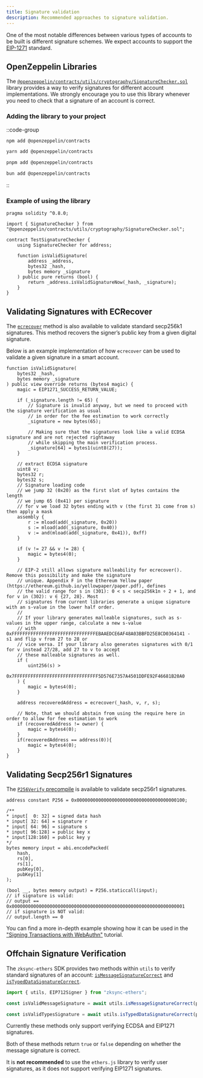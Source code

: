 ```yaml
---
title: Signature validation
description: Recommended approaches to signature validation.
---
```


One of the most notable differences between various types of accounts to be built
is different signature schemes. We expect accounts to support the [EIP-1271](https://eips.ethereum.org/EIPS/eip-1271) standard.

## OpenZeppelin Libraries

The
[`@openzeppelin/contracts/utils/cryptography/SignatureChecker.sol`](https://github.com/OpenZeppelin/openzeppelin-contracts/blob/5ed5a86d1d22f387ce69ab4e0ace405de8bc888d/contracts/utils/cryptography/SignatureChecker.sol#L22)
library provides a way to verify signatures for different
account implementations. We strongly encourage you to use this library whenever you need to check that a signature of an account is correct.

### Adding the library to your project

::code-group

```bash [npm]
npm add @openzeppelin/contracts
```

```bash [yarn]
yarn add @openzeppelin/contracts
```

```bash [pnpm]
pnpm add @openzeppelin/contracts
```

```bash [bun]
bun add @openzeppelin/contracts
```

::

### Example of using the library

```solidity
pragma solidity ^0.8.0;

import { SignatureChecker } from "@openzeppelin/contracts/utils/cryptography/SignatureChecker.sol";

contract TestSignatureChecker {
    using SignatureChecker for address;

    function isValidSignature(
        address _address,
        bytes32 _hash,
        bytes memory _signature
    ) public pure returns (bool) {
        return _address.isValidSignatureNow(_hash, _signature);
    }
}
```

## Validating Signatures with ECRecover

The [`ecrecover`](/zksync-protocol/zksync-era/circuits/circuits/ecrecover)
method is also available to validate standard secp256k1 signatures.
This method recovers the signer’s public key from a given digital signature.

Below is an example implementation of how `ecrecover` can be used to validate a given signature in a smart account.

```solidity
function isValidSignature(
    bytes32 _hash,
    bytes memory _signature
) public view override returns (bytes4 magic) {
    magic = EIP1271_SUCCESS_RETURN_VALUE;

    if (_signature.length != 65) {
        // Signature is invalid anyway, but we need to proceed with the signature verification as usual
        // in order for the fee estimation to work correctly
        _signature = new bytes(65);

        // Making sure that the signatures look like a valid ECDSA signature and are not rejected rightaway
        // while skipping the main verification process.
        _signature[64] = bytes1(uint8(27));
    }

    // extract ECDSA signature
    uint8 v;
    bytes32 r;
    bytes32 s;
    // Signature loading code
    // we jump 32 (0x20) as the first slot of bytes contains the length
    // we jump 65 (0x41) per signature
    // for v we load 32 bytes ending with v (the first 31 come from s) then apply a mask
    assembly {
        r := mload(add(_signature, 0x20))
        s := mload(add(_signature, 0x40))
        v := and(mload(add(_signature, 0x41)), 0xff)
    }

    if (v != 27 && v != 28) {
        magic = bytes4(0);
    }

    // EIP-2 still allows signature malleability for ecrecover(). Remove this possibility and make the signature
    // unique. Appendix F in the Ethereum Yellow paper (https://ethereum.github.io/yellowpaper/paper.pdf), defines
    // the valid range for s in (301): 0 < s < secp256k1n ÷ 2 + 1, and for v in (302): v ∈ {27, 28}. Most
    // signatures from current libraries generate a unique signature with an s-value in the lower half order.
    //
    // If your library generates malleable signatures, such as s-values in the upper range, calculate a new s-value
    // with 0xFFFFFFFFFFFFFFFFFFFFFFFFFFFFFFFEBAAEDCE6AF48A03BBFD25E8CD0364141 - s1 and flip v from 27 to 28 or
    // vice versa. If your library also generates signatures with 0/1 for v instead 27/28, add 27 to v to accept
    // these malleable signatures as well.
    if (
        uint256(s) >
        0x7FFFFFFFFFFFFFFFFFFFFFFFFFFFFFFF5D576E7357A4501DDFE92F46681B20A0
    ) {
        magic = bytes4(0);
    }

    address recoveredAddress = ecrecover(_hash, v, r, s);

    // Note, that we should abstain from using the require here in order to allow for fee estimation to work
    if (recoveredAddress != owner) {
        magic = bytes4(0);
    }
    if(recoveredAddress == address(0)){
        magic = bytes4(0);
    }
}
```

## Validating Secp256r1 Signatures

<!-- TODO: Update links here and below -->

The [`P256Verify` precompile](/zksync-protocol/differences/pre-compiles)
is available to validate secp256r1 signatures.

```solidity
address constant P256 = 0x0000000000000000000000000000000000000100;

/**
* input[  0: 32] = signed data hash
* input[ 32: 64] = signature r
* input[ 64: 96] = signature s
* input[ 96:128] = public key x
* input[128:160] = public key y
*/
bytes memory input = abi.encodePacked(
    hash,
    rs[0],
    rs[1],
    pubKey[0],
    pubKey[1]
);

(bool __, bytes memory output) = P256.staticcall(input);
// if signature is valid:
// output == 0x0000000000000000000000000000000000000000000000000000000000000001
// if signature is NOT valid:
// output.length == 0
```

You can find a more in-depth example showing how
it can be used in the ["Signing Transactions with WebAuthn"](https://code.zksync.io/tutorials/signing-transactions-with-webauthn) tutorial.

## Offchain Signature Verification

The `zksync-ethers` SDK provides two methods within `utils` to verify standard signatures of an account:
[`isMessageSignatureCorrect`](/zksync-network/sdk/js/ethers/api/v6/utilities#ismessagesignaturecorrect) and [`isTypedDataSignatureCorrect`](/zksync-network/sdk/js/ethers/api/v6/utilities#istypeddatasignaturecorrect).

```ts
import { utils, EIP712Signer } from "zksync-ethers";

const isValidMessageSignature = await utils.isMessageSignatureCorrect(provider, ADDRESS, message, messageSignature);

const isValidTypesSignature = await utils.isTypedDataSignatureCorrect(provider, ADDRESS, await eip712Signer.getDomain(), utils.EIP712_TYPES, EIP712Signer.getSignInput(tx), typedSignature);
```

Currently these methods only support verifying ECDSA and EIP1271 signatures.

Both of these methods return `true` or `false` depending on whether the message signature is correct.

It is **not recommended** to use the `ethers.js` library to verify user signatures, as it does not support verifying EIP1271 signatures.
